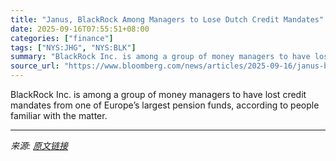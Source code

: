 ```yaml
---
title: "Janus, BlackRock Among Managers to Lose Dutch Credit Mandates"
date: 2025-09-16T07:55:51+08:00
categories: ["finance"]
tags: ["NYS:JHG", "NYS:BLK"]
summary: "BlackRock Inc. is among a group of money managers to have lost credit mandates from one of Europe’s largest pension funds, according to people familiar with the matter."
source_url: "https://www.bloomberg.com/news/articles/2025-09-16/janus-blackrock-among-managers-to-lose-dutch-credit-mandates"
---
```


BlackRock Inc. is among a group of money managers to have lost credit mandates from one of Europe’s largest pension funds, according to people familiar with the matter.

---

*来源: [原文链接](https://www.bloomberg.com/news/articles/2025-09-16/janus-blackrock-among-managers-to-lose-dutch-credit-mandates)*
